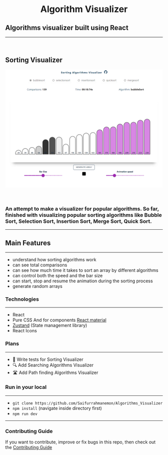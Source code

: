 <h1 align="center">
    Algorithm Visualizer
</h1>

## Algorithms visualizer built using React
----
<br/>
<h2>
    Sorting Visualizer
</h2>

<a align="center" href="https://sadanandpai.github.io/sorting-visualizer/dist/"><img src="sortingVisualizer.png" alt="sorting" /></a>

<br/>



### An attempt to make a visualizer for popular algorithms. So far, finished with visualizing popular sorting algorithms like Bubble Sort, Selection Sort, Insertion Sort, Merge Sort, Quick Sort.
----


## Main Features
----
- understand how sorting algorithms work
- can see total comparisons
- can see how much time it takes to sort an array by different algorithms
- can control both the speed and the bar size
- can start, stop and resume the animation during the sorting process
- generate random arrays

### Technologies
----
- React
-  Pure CSS And for components [React material](https://material-ui.com/)
- [Zustand](https://github.com/pmndrs/zustand) (State management library)
- React Icons

### Plans
----
- 🧪 Write tests for Sorting Visualizer
- 🔍 Add Searching Algorithms Visualizer
- 🛣️ Add Path finding Algorithms Visualizer


### Run in your local
-----
- ```git clone https://github.com/Saifurrahmanemon/Algorithms_Visualizer```
- ```npm install``` (navigate inside directory first)
- ```npm run dev```

---

### Contributing Guide

If you want to contribute, improve or fix bugs in this repo, then check out the [Contributing Guide](./CONTRIBUTING.md)
<br/>

